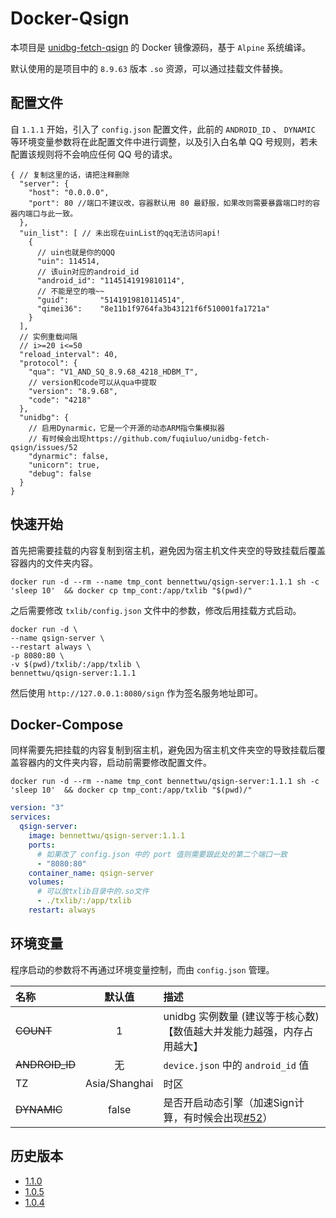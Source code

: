 # Docker-Qsign

本项目是 [unidbg-fetch-qsign](https://github.com/fuqiuluo/unidbg-fetch-qsign) 的 Docker 镜像源码，基于 `Alpine` 系统编译。

默认使用的是项目中的 `8.9.63` 版本 `.so` 资源，可以通过挂载文件替换。

## 配置文件

自 `1.1.1` 开始，引入了 `config.json` 配置文件，此前的 `ANDROID_ID` 、 `DYNAMIC` 等环境变量参数将在此配置文件中进行调整，以及引入白名单
QQ 号规则，若未配置该规则将不会响应任何 QQ 号的请求。

```json5
{ // 复制这里的话，请把注释删除
  "server": {
    "host": "0.0.0.0",
    "port": 80 //端口不建议改，容器默认用 80 最舒服，如果改则需要暴露端口时的容器内端口与此一致。
  },
  "uin_list": [ // 未出现在uinList的qq无法访问api!
    {
      // uin也就是你的QQQ
      "uin": 114514,
      // 该uin对应的android_id
      "android_id": "1145141919810114",
      // 不能是空的哦~~
      "guid":       "5141919810114514",
      "qimei36":    "8e11b1f9764fa3b43121f6f510001fa1721a"
    }
  ],
  // 实例重载间隔
  // i>=20 i<=50
  "reload_interval": 40, 
  "protocol": {
    "qua": "V1_AND_SQ_8.9.68_4218_HDBM_T",
    // version和code可以从qua中提取
    "version": "8.9.68", 
    "code": "4218"
  },
  "unidbg": {
    // 启用Dynarmic，它是一个开源的动态ARM指令集模拟器
    // 有时候会出现https://github.com/fuqiuluo/unidbg-fetch-qsign/issues/52
    "dynarmic": false,
    "unicorn": true,
    "debug": false
  }
}
```

## 快速开始

首先把需要挂载的内容复制到宿主机，避免因为宿主机文件夹空的导致挂载后覆盖容器内的文件夹内容。

```shell
docker run -d --rm --name tmp_cont bennettwu/qsign-server:1.1.1 sh -c 'sleep 10'  && docker cp tmp_cont:/app/txlib "$(pwd)/"
```

之后需要修改 `txlib/config.json` 文件中的参数，修改后用挂载方式启动。

```shell
docker run -d \
--name qsign-server \
--restart always \
-p 8080:80 \
-v $(pwd)/txlib/:/app/txlib \
bennettwu/qsign-server:1.1.1
```

然后使用 `http://127.0.0.1:8080/sign` 作为签名服务地址即可。

## Docker-Compose

同样需要先把挂载的内容复制到宿主机，避免因为宿主机文件夹空的导致挂载后覆盖容器内的文件夹内容，启动前需要修改配置文件。

```shell
docker run -d --rm --name tmp_cont bennettwu/qsign-server:1.1.1 sh -c 'sleep 10'  && docker cp tmp_cont:/app/txlib "$(pwd)/"
```

```yaml
version: "3"
services:
  qsign-server:
    image: bennettwu/qsign-server:1.1.1
    ports:
      # 如果改了 config.json 中的 port 值则需要跟此处的第二个端口一致
      - "8080:80"
    container_name: qsign-server
    volumes:
      # 可以放txlib目录中的.so文件
      - ./txlib/:/app/txlib
    restart: always
```

## 环境变量

程序启动的参数将不再通过环境变量控制，而由 `config.json` 管理。

| 名称             |      默认值      | 描述                                                                                       |
|:---------------|:-------------:|:-----------------------------------------------------------------------------------------|
| ~~COUNT~~      |       1       | unidbg 实例数量 (建议等于核心数) 【数值越大并发能力越强，内存占用越大】                                                |
| ~~ANDROID_ID~~ |       无       | `device.json` 中的 `android_id` 值                                                          |
| TZ             | Asia/Shanghai | 时区                                                                                       |
| ~~DYNAMIC~~    |     false     | 是否开启动态引擎（加速Sign计算，有时候会出现[#52](https://github.com/fuqiuluo/unidbg-fetch-qsign/issues/52)） |


## 历史版本

- [1.1.0](https://github.com/BennettChina/docker-qsign/tree/v1.1.0)
- [1.0.5](https://github.com/BennettChina/docker-qsign/tree/v1.0.5)
- [1.0.4](https://github.com/BennettChina/docker-qsign/tree/v1.0.4)

